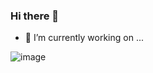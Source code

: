 ### Hi there 👋

- 🔭 I’m currently working on ...

![image](https://user-images.githubusercontent.com/37084278/134415405-43db976f-a35e-4d93-8a9e-4bb8e8bc30d5.png)



<!--
**destelio/destelio** is a ✨ _special_ ✨ repository because its `README.md` (this file) appears on your GitHub profile.

Here are some ideas to get you started:

- 🔭 I’m currently working on ...
- 🌱 I’m currently learning ...
- 👯 I’m looking to collaborate on ...
- 🤔 I’m looking for help with ...
- 💬 Ask me about ...
- 📫 How to reach me: ...
- 😄 Pronouns: ...
- ⚡ Fun fact: ...
-->

